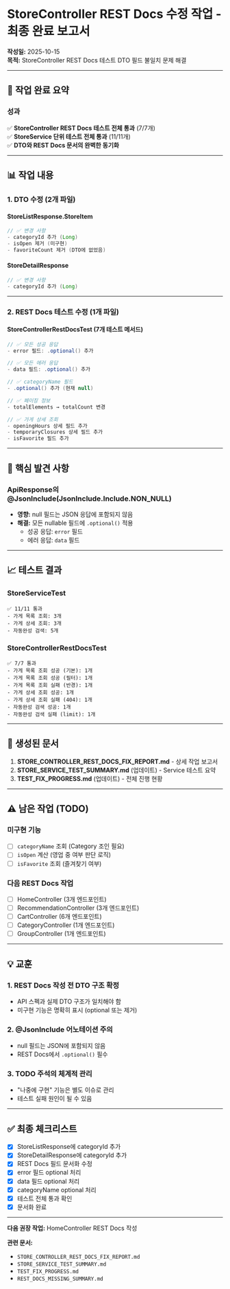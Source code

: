 # StoreController REST Docs 수정 작업 - 최종 완료 보고서

**작성일:** 2025-10-15  
**목적:** StoreController REST Docs 테스트 DTO 필드 불일치 문제 해결

---

## 🎉 작업 완료 요약

### 성과
✅ **StoreController REST Docs 테스트 전체 통과** (7/7개)  
✅ **StoreService 단위 테스트 전체 통과** (11/11개)  
✅ **DTO와 REST Docs 문서의 완벽한 동기화**

---

## 📊 작업 내용

### 1. DTO 수정 (2개 파일)

#### StoreListResponse.StoreItem
```java
// ✅ 변경 사항
- categoryId 추가 (Long)
- isOpen 제거 (미구현)
- favoriteCount 제거 (DTO에 없었음)
```

#### StoreDetailResponse
```java
// ✅ 변경 사항
- categoryId 추가 (Long)
```

---

### 2. REST Docs 테스트 수정 (1개 파일)

#### StoreControllerRestDocsTest (7개 테스트 메서드)
```java
// ✅ 모든 성공 응답
- error 필드: .optional() 추가

// ✅ 모든 에러 응답
- data 필드: .optional() 추가

// ✅ categoryName 필드
- .optional() 추가 (현재 null)

// ✅ 페이징 정보
- totalElements → totalCount 변경

// ✅ 가게 상세 조회
- openingHours 상세 필드 추가
- temporaryClosures 상세 필드 추가
- isFavorite 필드 추가
```

---

## 🔑 핵심 발견 사항

### ApiResponse의 @JsonInclude(JsonInclude.Include.NON_NULL)
- **영향:** null 필드는 JSON 응답에 포함되지 않음
- **해결:** 모든 nullable 필드에 `.optional()` 적용
  - 성공 응답: `error` 필드
  - 에러 응답: `data` 필드

---

## 📈 테스트 결과

### StoreServiceTest
```
✅ 11/11 통과
- 가게 목록 조회: 3개
- 가게 상세 조회: 3개
- 자동완성 검색: 5개
```

### StoreControllerRestDocsTest
```
✅ 7/7 통과
- 가게 목록 조회 성공 (기본): 1개
- 가게 목록 조회 성공 (필터): 1개
- 가게 목록 조회 실패 (반경): 1개
- 가게 상세 조회 성공: 1개
- 가게 상세 조회 실패 (404): 1개
- 자동완성 검색 성공: 1개
- 자동완성 검색 실패 (limit): 1개
```

---

## 📝 생성된 문서

1. **STORE_CONTROLLER_REST_DOCS_FIX_REPORT.md** - 상세 작업 보고서
2. **STORE_SERVICE_TEST_SUMMARY.md** (업데이트) - Service 테스트 요약
3. **TEST_FIX_PROGRESS.md** (업데이트) - 전체 진행 현황

---

## ⚠️ 남은 작업 (TODO)

### 미구현 기능
- [ ] `categoryName` 조회 (Category 조인 필요)
- [ ] `isOpen` 계산 (영업 중 여부 판단 로직)
- [ ] `isFavorite` 조회 (즐겨찾기 여부)

### 다음 REST Docs 작업
- [ ] HomeController (3개 엔드포인트)
- [ ] RecommendationController (3개 엔드포인트)
- [ ] CartController (6개 엔드포인트)
- [ ] CategoryController (1개 엔드포인트)
- [ ] GroupController (1개 엔드포인트)

---

## 💡 교훈

### 1. REST Docs 작성 전 DTO 구조 확정
- API 스펙과 실제 DTO 구조가 일치해야 함
- 미구현 기능은 명확히 표시 (optional 또는 제거)

### 2. @JsonInclude 어노테이션 주의
- null 필드는 JSON에 포함되지 않음
- REST Docs에서 `.optional()` 필수

### 3. TODO 주석의 체계적 관리
- "나중에 구현" 기능은 별도 이슈로 관리
- 테스트 실패 원인이 될 수 있음

---

## ✅ 최종 체크리스트

- [x] StoreListResponse에 categoryId 추가
- [x] StoreDetailResponse에 categoryId 추가
- [x] REST Docs 필드 문서화 수정
- [x] error 필드 optional 처리
- [x] data 필드 optional 처리
- [x] categoryName optional 처리
- [x] 테스트 전체 통과 확인
- [x] 문서화 완료

---

**다음 권장 작업:** HomeController REST Docs 작성

**관련 문서:**
- `STORE_CONTROLLER_REST_DOCS_FIX_REPORT.md`
- `STORE_SERVICE_TEST_SUMMARY.md`
- `TEST_FIX_PROGRESS.md`
- `REST_DOCS_MISSING_SUMMARY.md`
